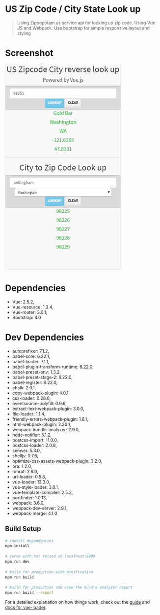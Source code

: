 # US Zip Code / City State Look up

> Using Zippopotam.us service api for looking up zip code. Using Vue JS and Webpack. 
Use bootstrap for simple responsive layout and styling

# Screenshot
![](https://github.com/wingkeileung/USZipCodeLookUp/blob/master/screenshot/ss.png "Screenshot of the web app")

# Dependencies
  - Vue: 2.5.2,
  - Vue-resource: 1.3.4,
  - Vue-router: 3.0.1,
  - Bootstrap: 4.0
  
# Dev Dependencies
  - autoprefixer: 7.1.2,
  - babel-core: 6.22.1,
  - babel-loader: 7.1.1,
  - babel-plugin-transform-runtime: 6.22.0,
  - babel-preset-env: 1.3.2,
  - babel-preset-stage-2: 6.22.0,
  - babel-register: 6.22.0,
  - chalk: 2.0.1,
  - copy-webpack-plugin: 4.0.1,
  - css-loader: 0.28.0,
  - eventsource-polyfill: 0.9.6,
  - extract-text-webpack-plugin: 3.0.0,
  - file-loader: 1.1.4,
  - friendly-errors-webpack-plugin: 1.6.1,
  - html-webpack-plugin: 2.30.1,
  - webpack-bundle-analyzer: 2.9.0,
  - node-notifier: 5.1.2,
  - postcss-import: 11.0.0,
  - postcss-loader: 2.0.8,
  - semver: 5.3.0,
  - shelljs: 0.7.6,
  - optimize-css-assets-webpack-plugin: 3.2.0,
  - ora: 1.2.0,
  - rimraf: 2.6.0,
  - url-loader: 0.5.8,
  - vue-loader: 13.3.0,
  - vue-style-loader: 3.0.1,
  - vue-template-compiler: 2.5.2,
  - portfinder: 1.0.13,
  - webpack: 3.6.0,
  - webpack-dev-server: 2.9.1,
  - webpack-merge: 4.1.0

## Build Setup

``` bash
# install dependencies
npm install

# serve with hot reload at localhost:8080
npm run dev

# build for production with minification
npm run build

# build for production and view the bundle analyzer report
npm run build --report
```

For a detailed explanation on how things work, check out the [guide](http://vuejs-templates.github.io/webpack/) and [docs for vue-loader](http://vuejs.github.io/vue-loader).
